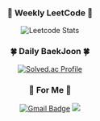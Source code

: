 <div align="center">

### 🧶 Weekly LeetCode 🧶
![Leetcode Stats](https://leetcard.jacoblin.cool/won4885?theme=dark)

### 🍀 Daily BaekJoon 🍀
[![Solved.ac Profile](http://mazassumnida.wtf/api/v2/generate_badge?boj=2dcoder)](https://solved.ac/2dcoder/)

### 🐳 For Me 🐳
[![Gmail Badge](https://img.shields.io/badge/Gmail-d14836?style=square&logo=Gmail&logoColor=white&link=mailto:won4885.dev@gmail.com)](mailto:won4885.dev@gmail.com)
<a href="https://sully-tech.dev" target="_blank"><img src="https://img.shields.io/badge/Blog-181717?style=square&logo=github&color=blue"/></a>

</div>
